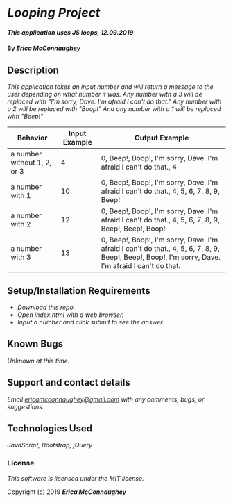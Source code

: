 # _Looping Project_

#### _This application uses JS loops, 12.09.2019_

#### By _**Erica McConnaughey**_

## Description

_This application takes an input number and will return a message to the user depending on what number it was. Any number with a 3 will be replaced with "I'm sorry, Dave. I'm afraid I can't do that." Any number with a 2 will be replaced with "Boop!" And any number with a 1 will be replaced with "Beep!"_

| Behavior  |  Input Example | Output Example  |
|---|---|---|
| a number without 1, 2, or 3  | 4  | 0, Beep!, Boop!, I'm sorry, Dave. I'm afraid I can't do that., 4  |
| a number with 1 | 10 | 0, Beep!, Boop!, I'm sorry, Dave. I'm afraid I can't do that., 4, 5, 6, 7, 8, 9, Beep!  |
| a number with 2  | 12  | 0, Beep!, Boop!, I'm sorry, Dave. I'm afraid I can't do that., 4, 5, 6, 7, 8, 9, Beep!, Beep!, Boop!  |
| a number with 3  | 13  | 0, Beep!, Boop!, I'm sorry, Dave. I'm afraid I can't do that., 4, 5, 6, 7, 8, 9, Beep!, Beep!, Boop!, I'm sorry, Dave. I'm afraid I can't do that.  |

## Setup/Installation Requirements

* _Download this repo._
* _Open index.html with a web browser._
* _Input a number and click submit to see the answer._

## Known Bugs

_Unknown at this time._

## Support and contact details

_Email ericamcconnaughey@gmail.com with any comments, bugs, or suggestions._

## Technologies Used

_JavaScript, Bootstrap, jQuery_

### License

*This software is licensed under the MIT license.*

Copyright (c) 2019 **_Erica McConnaughey_**